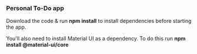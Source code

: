### Personal To-Do app

Download the code & run **npm install** to install dependencies before starting the app.

You'll also need to install Material UI as a dependency. To do this run **npm install @material-ui/core**
